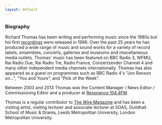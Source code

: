 ```yaml
---
layout: default
---
```

### Biography

Richard Thomas has been writing and performing music since the 1980s but his first [recordings](discography.html) were released in 1996. Over the past 25 years he has produced a wide range of music and sound works for a variety of record labels, ensembles, concerts, galleries and museums and miscellaneous media outlets. Thomas' music has been featured on BBC Radio 3, WFMU, Rai Radio Due, Rai Radio Tre, Radio France, Conzertzender Channel 4 and many other independent media channels internationally. Thomas has also appeared as a guest on programmes such as BBC Radio 4's "Jon Ronson on…", "You and Yours", and "Pick of the Week". 

Between 2003 and 2013 Thomas was the Content Manager / News Editor / Commissioning Editor and a producer at [Resonance 104.4FM](https://www.resonancefm.com/). 

Thomas is a regular contributor to [The Wire Magazine](https://www.thewire.co.uk/home/) and has been a visiting artist, visiting lecturer and associate lecturer at SOAS, Guildhall School of Music & Drama, Leeds Metropolitan University, London Metropolitan University.
